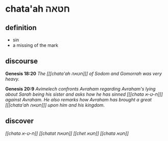 # chata'ah חטאה

## definition

- sin
- a missing of the mark

## discourse

**Genesis 18:20**
*The \[[[chata'ah חטאה]]\] of Sodom and Gomorrah was very heavy.*

**Genesis 20:9**
*Avimelech confronts Avraham regarding Avraham's lying about Sarah being his sister and asks how he has sinned \[[[chata ח-ט-א]]\] against Avraham. He also remarks how Avraham has brought a great \[[[chata'ah חטאה]]\] upon him and his kingdom.*

## discover

*[[chata ח-ט-א]]*
*[[chatat חטאת]]*
*[[chet חטא]]*
*[[chata חטא]]*